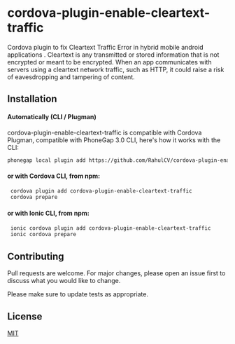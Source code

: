 # cordova-plugin-enable-cleartext-traffic


Cordova plugin to fix Cleartext Traffic Error in hybrid mobile android applications  . Cleartext is any transmitted or stored information that is not encrypted or meant to be encrypted. When an app communicates with servers using a cleartext network traffic, such as HTTP, it could raise a risk of eavesdropping and tampering of content.

## Installation
#### Automatically (CLI / Plugman)
cordova-plugin-enable-cleartext-traffic  is compatible with Cordova Plugman, compatible with PhoneGap 3.0 CLI, here's how it works with the CLI:



```bash
phonegap local plugin add https://github.com/RahulCV/cordova-plugin-enable-cleartext-traffic.git
```
#### or with Cordova CLI, from npm:

```bash
 cordova plugin add cordova-plugin-enable-cleartext-traffic
 cordova prepare

```

#### or with Ionic  CLI, from npm:

```bash
 ionic cordova plugin add cordova-plugin-enable-cleartext-traffic
 ionic cordova prepare
```



## Contributing
Pull requests are welcome. For major changes, please open an issue first to discuss what you would like to change.

Please make sure to update tests as appropriate.

## License
[MIT](https://choosealicense.com/licenses/mit/)
